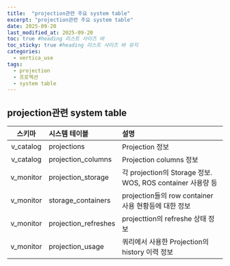 ```yaml
---
title:  "projection관련 주요 system table"
excerpt: "projection관련 주요 system table"
date: 2025-09-20
last_modified_at: 2025-09-20
toc: true #heading 리스트 사이즈 바
toc_sticky: true #heading 리스트 사이즈 바 유지
categories:
  - vertica_use
tags:
  - projection
  - 프로젝션
  - system table
---
```


## projection관련 system table

|스키마         |시스템 테이블             |설명    |
|:-----------:|:---------------------|:------------------------------------------------------|
|v_catalog    |projections           |Projection 정보                                         |
|v_catalog    |projection_columns    |Projection columns 정보                                 |
|v_monitor    |projection_storage    |각 projection의 Storage 정보. WOS, ROS container 사용량 등  |
|v_monitor    |storage_containers    |projection들의 row container 사용 현황등에 대한 정보          |
|v_monitor    |projection_refreshes  |projecttion의 refreshe 상태 정보                          |
|v_monitor    |projection_usage      |쿼리에서 사용한 Projection의 history 이력 정보                |
